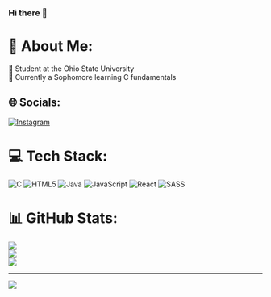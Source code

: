 ### Hi there 👋

# 💫 About Me:
🔭 Student at the Ohio State University<br>🌱 Currently a Sophomore learning C fundamentals


## 🌐 Socials:
[![Instagram](https://img.shields.io/badge/Instagram-%23E4405F.svg?logo=Instagram&logoColor=white)](https://instagram.com/dre.wby) 

# 💻 Tech Stack:
![C](https://img.shields.io/badge/c-%2300599C.svg?style=for-the-badge&logo=c&logoColor=white) ![HTML5](https://img.shields.io/badge/html5-%23E34F26.svg?style=for-the-badge&logo=html5&logoColor=white) ![Java](https://img.shields.io/badge/java-%23ED8B00.svg?style=for-the-badge&logo=openjdk&logoColor=white) ![JavaScript](https://img.shields.io/badge/javascript-%23323330.svg?style=for-the-badge&logo=javascript&logoColor=%23F7DF1E) ![React](https://img.shields.io/badge/react-%2320232a.svg?style=for-the-badge&logo=react&logoColor=%2361DAFB) ![SASS](https://img.shields.io/badge/SASS-hotpink.svg?style=for-the-badge&logo=SASS&logoColor=white)
# 📊 GitHub Stats:
![](https://github-readme-stats.vercel.app/api?username=drevvby&theme=onedark&hide_border=false&include_all_commits=false&count_private=false)<br/>
![](https://github-readme-streak-stats.herokuapp.com/?user=drevvby&theme=onedark&hide_border=false)<br/>
![](https://github-readme-stats.vercel.app/api/top-langs/?username=drevvby&theme=onedark&hide_border=false&include_all_commits=false&count_private=false&layout=compact)

---
[![](https://visitcount.itsvg.in/api?id=drevvby&icon=5&color=1)](https://visitcount.itsvg.in)

<!-- Proudly created with GPRM ( https://gprm.itsvg.in ) -->
